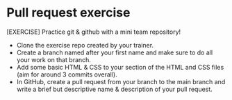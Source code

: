 # Pull request exercise

[EXERCISE] Practice git & github with a mini team repository!

- Clone the exercise repo created by your trainer.
- Create a branch named after your first name and make sure to do all your work on that branch.
- Add some basic HTML & CSS to your section of the HTML and CSS files (aim for around 3 commits overall).
- In GitHub, create a pull request from your branch to the main branch and write a brief but descriptive name & description of your pull request.
